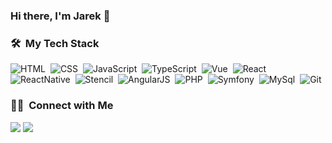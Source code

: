 ### Hi there, I'm Jarek 👋

### 🛠 &nbsp;My Tech Stack

![HTML](https://img.shields.io/badge/-HTML-05122A?style=flat&logo=HTML5)&nbsp;
![CSS](https://img.shields.io/badge/-CSS-05122A?style=flat&logo=CSS3&logoColor=1572B6)&nbsp;
![JavaScript](https://img.shields.io/badge/-JavaScript-05122A?style=flat&logo=javascript)&nbsp;
![TypeScript](https://img.shields.io/badge/-TypeScript-05122A?style=flat&logo=typescript)&nbsp;
![Vue](https://img.shields.io/badge/-Vue-05122A?style=flat&logo=Vue.js)&nbsp;
![React](https://img.shields.io/badge/-React-05122A?style=flat&logo=react)&nbsp;
![ReactNative](https://img.shields.io/badge/-ReactNative-05122A?style=flat&logo=ReactNative)&nbsp;
![Stencil](https://img.shields.io/badge/-Stencil-05122A?style=flat&logo=StencilJS)&nbsp;
![AngularJS](https://img.shields.io/badge/-AngularJS-05122A?style=flat&logo=AngularJS)&nbsp;
![PHP](https://img.shields.io/badge/-PHP-05122A?style=flat&logo=php)&nbsp;
![Symfony](https://img.shields.io/badge/-Symfony-05122A?style=flat&logo=Symfony)&nbsp;
![MySql](https://img.shields.io/badge/-MySql-05122A?style=flat&logo=MySql)&nbsp;
![Git](https://img.shields.io/badge/-Git-05122A?style=flat&logo=git)&nbsp;

### 🤝🏻 &nbsp;Connect with Me

<a href="https://www.linkedin.com/in/jarek-skuder-82727712b"><img src="https://img.shields.io/badge/-Jarek%20Skuder-0077B5?style=flat&logo=Linkedin&logoColor=white"/></a>
<a href="mailto:jarek.skuder@gmail.com"><img src="https://img.shields.io/badge/-jarek.skuder@gmail.com-D14836?style=flat&logo=Gmail&logoColor=white"/></a>
